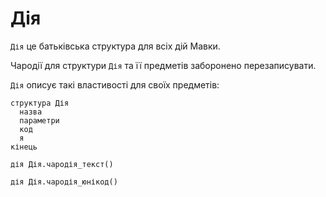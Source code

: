 # Дія

`Дія` це батьківська структура для всіх дій
Мавки.

Чародії для структури `Дія` та її предметів заборонено перезаписувати.

`Дія` описує такі властивості для своїх предметів:

```мавка
структура Дія
  назва
  параметри
  код
  я
кінець
```

```мавка
дія Дія.чародія_текст()
```

```мавка
дія Дія.чародія_юнікод()
```